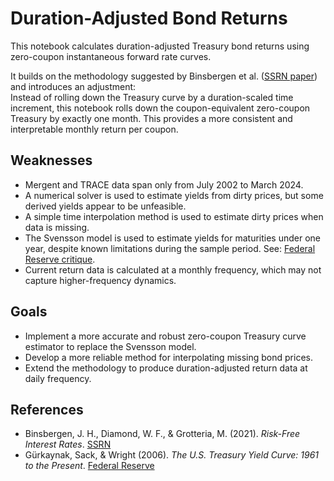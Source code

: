 # Duration-Adjusted Bond Returns

This notebook calculates duration-adjusted Treasury bond returns using zero-coupon instantaneous forward rate curves.

It builds on the methodology suggested by Binsbergen et al. ([SSRN paper](https://papers.ssrn.com/sol3/papers.cfm?abstract_id=3914422)) and introduces an adjustment:  
Instead of rolling down the Treasury curve by a duration-scaled time increment, this notebook rolls down the coupon-equivalent zero-coupon Treasury by exactly one month. This provides a more consistent and interpretable monthly return per coupon.

## Weaknesses

- Mergent and TRACE data span only from July 2002 to March 2024.
- A numerical solver is used to estimate yields from dirty prices, but some derived yields appear to be unfeasible.
- A simple time interpolation method is used to estimate dirty prices when data is missing.
- The Svensson model is used to estimate yields for maturities under one year, despite known limitations during the sample period. See: [Federal Reserve critique](https://www.federalreserve.gov/pubs/feds/2006/200628/200628pap.pdf).
- Current return data is calculated at a monthly frequency, which may not capture higher-frequency dynamics.

## Goals

- Implement a more accurate and robust zero-coupon Treasury curve estimator to replace the Svensson model.
- Develop a more reliable method for interpolating missing bond prices.
- Extend the methodology to produce duration-adjusted return data at daily frequency.

## References

- Binsbergen, J. H., Diamond, W. F., & Grotteria, M. (2021). *Risk-Free Interest Rates*. [SSRN](https://papers.ssrn.com/sol3/papers.cfm?abstract_id=3914422)  
- Gürkaynak, Sack, & Wright (2006). *The U.S. Treasury Yield Curve: 1961 to the Present*. [Federal Reserve](https://www.federalreserve.gov/pubs/feds/2006/200628/200628pap.pdf)

